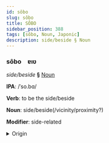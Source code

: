 ```yaml
---
id: sôbo
slug: sôbo
title: SÔBO
sidebar_position: 388
tags: [sôbo, Noun, Japonic]
description: side/beside § Noun
---
```


### sôbo&emsp;<span kind="abugida">ɐıʋ</span>

*side/beside* **§** [Noun](../../tags/Noun)

**IPA**: /ˈso.bɑ/

**Verb**: to be the side/beside

**Noun**: side/beside(/vicinity/proximity?)

**Modifier**: side-related

<details>
    <summary>Origin</summary>
    Japanese 側 soba [so̞ba̠]<br/>
    <em>Japonic Language Family</em>
</details>